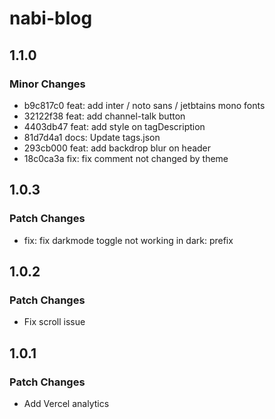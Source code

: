 # nabi-blog

## 1.1.0

### Minor Changes

- b9c817c0 feat: add inter / noto sans / jetbtains mono fonts
- 32122f38 feat: add channel-talk button
- 4403db47 feat: add style on tagDescription
- 81d7d4a1 docs: Update tags.json
- 293cb000 feat: add backdrop blur on header
- 18c0ca3a fix: fix comment not changed by theme

## 1.0.3

### Patch Changes

- fix: fix darkmode toggle not working in dark: prefix

## 1.0.2

### Patch Changes

- Fix scroll issue

## 1.0.1

### Patch Changes

- Add Vercel analytics
